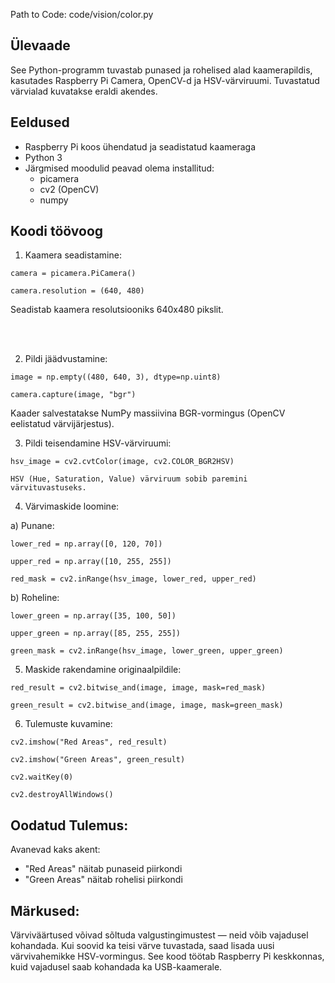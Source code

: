 Path to Code: code/vision/color.py 

## Ülevaade 
See Python-programm tuvastab punased ja rohelised alad kaamerapildis, kasutades Raspberry Pi Camera, OpenCV-d ja HSV-värviruumi. Tuvastatud värvialad kuvatakse eraldi akendes. 


## Eeldused

- Raspberry Pi koos ühendatud ja seadistatud kaameraga
- Python 3 
- Järgmised moodulid peavad olema installitud: 
  -  picamera 
  - cv2 (OpenCV) 
  - numpy 

## Koodi töövoog 

1. Kaamera seadistamine: 

`camera = picamera.PiCamera()`

`camera.resolution = (640, 480)`


Seadistab kaamera resolutsiooniks 640x480 pikslit. 

<br/><br/>


2. Pildi jäädvustamine: 

`image = np.empty((480, 640, 3), dtype=np.uint8)`

`camera.capture(image, "bgr")`


Kaader salvestatakse NumPy massiivina BGR-vormingus (OpenCV eelistatud värvijärjestus). 



3. Pildi teisendamine HSV-värviruumi: 

`hsv_image = cv2.cvtColor(image, cv2.COLOR_BGR2HSV)`

`HSV (Hue, Saturation, Value) värviruum sobib paremini värvituvastuseks.`



4. Värvimaskide loomine: 

a) Punane: 

`lower_red = np.array([0, 120, 70])`

`upper_red = np.array([10, 255, 255])`

`red_mask = cv2.inRange(hsv_image, lower_red, upper_red)`


b) Roheline: 

`lower_green = np.array([35, 100, 50])`

`upper_green = np.array([85, 255, 255])`

`green_mask = cv2.inRange(hsv_image, lower_green, upper_green)`
 


5. Maskide rakendamine originaalpildile: 

`red_result = cv2.bitwise_and(image, image, mask=red_mask)`

`green_result = cv2.bitwise_and(image, image, mask=green_mask)`



6. Tulemuste kuvamine: 

`cv2.imshow("Red Areas", red_result)`

`cv2.imshow("Green Areas", green_result)`

`cv2.waitKey(0)`

`cv2.destroyAllWindows()`


## Oodatud Tulemus:
Avanevad kaks akent: 
- "Red Areas" näitab punaseid piirkondi 
- "Green Areas" näitab rohelisi piirkondi 

## Märkused:

Värviväärtused võivad sõltuda valgustingimustest — neid võib vajadusel kohandada. 
Kui soovid ka teisi värve tuvastada, saad lisada uusi värvivahemikke HSV-vormingus. 
See kood töötab Raspberry Pi keskkonnas, kuid vajadusel saab kohandada ka USB-kaamerale. 

